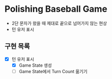 # Polishing Baseball Game

- 2단 문자가 왔을 때 제대로 끝으로 넘어가지 않는 현상
- 턴 유저 표시

## 구현 목록

- [x] 턴 유저 표시
  - [x] Game State 생성
  - [ ] Game State에서 Turn Count 옮기기
